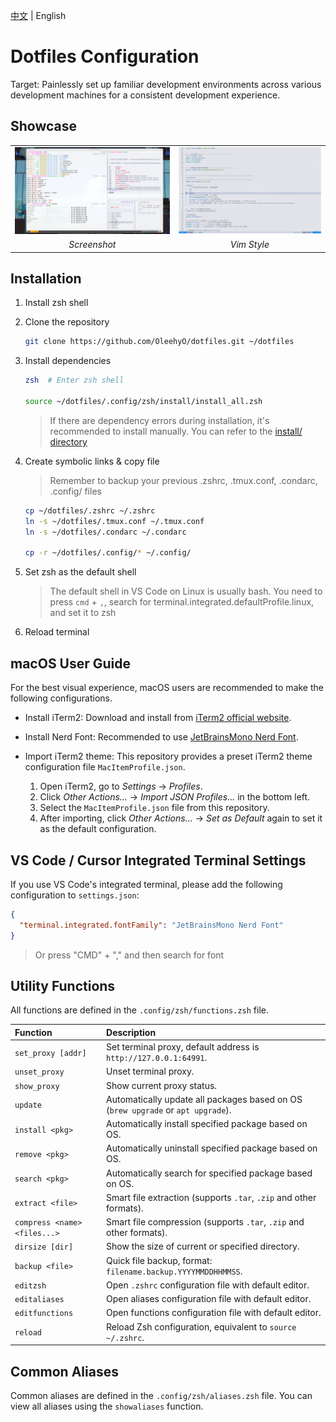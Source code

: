 [中文](README.md) | English

# Dotfiles Configuration

Target: Painlessly set up familiar development environments across various development machines for a consistent development experience.

## Showcase

<div align="center">
  <table style="border: none;">
    <tr>
      <td style="border: none;"><img src="assets/demo1.png" alt="Demo 1" width="400"/></td>
      <td style="border: none;"><img src="assets/demo2.png" alt="Demo 2" width="400"/></td>
    </tr>
    <tr>
      <td align="center" style="border: none;"><em>Screenshot</em></td>
      <td align="center" style="border: none;"><em>Vim Style</em></td>
    </tr>
  </table>
</div>

## Installation

1. Install zsh shell

2. Clone the repository

    ```bash
    git clone https://github.com/OleehyO/dotfiles.git ~/dotfiles
    ```

3. Install dependencies

    ```bash
    zsh  # Enter zsh shell

    source ~/dotfiles/.config/zsh/install/install_all.zsh
    ```

    > If there are dependency errors during installation, it's recommended to install manually. You can refer to the [install/ directory](./.config/zsh/install/)

4. Create symbolic links & copy file
    > Remember to backup your previous .zshrc, .tmux.conf, .condarc, .config/ files

    ```bash
    cp ~/dotfiles/.zshrc ~/.zshrc
    ln -s ~/dotfiles/.tmux.conf ~/.tmux.conf
    ln -s ~/dotfiles/.condarc ~/.condarc

    cp -r ~/dotfiles/.config/* ~/.config/
    ```

5. Set zsh as the default shell

    > The default shell in VS Code on Linux is usually bash. You need to press `cmd` + `,`, search for terminal.integrated.defaultProfile.linux, and set it to zsh

6. Reload terminal

## macOS User Guide

For the best visual experience, macOS users are recommended to make the following configurations.

* Install iTerm2: Download and install from [iTerm2 official website](https://iterm2.com/index.html).

* Install Nerd Font: Recommended to use [JetBrainsMono Nerd Font](https://github.com/ryanoasis/nerd-fonts/releases/download/v3.4.0/JetBrainsMono.zip).

* Import iTerm2 theme: This repository provides a preset iTerm2 theme configuration file `MacItemProfile.json`.

    1. Open iTerm2, go to *Settings* -> *Profiles*.
    2. Click *Other Actions...* -> *Import JSON Profiles...* in the bottom left.
    3. Select the `MacItemProfile.json` file from this repository.
    4. After importing, click *Other Actions...* -> *Set as Default* again to set it as the default configuration.

## VS Code / Cursor Integrated Terminal Settings

If you use VS Code's integrated terminal, please add the following configuration to `settings.json`:

```json
{
  "terminal.integrated.fontFamily": "JetBrainsMono Nerd Font"
}
```

> Or press "CMD" + "," and then search for font

## Utility Functions

All functions are defined in the `.config/zsh/functions.zsh` file.

| Function | Description |
| :--- | :--- |
| `set_proxy [addr]` | Set terminal proxy, default address is `http://127.0.0.1:64991`. |
| `unset_proxy` | Unset terminal proxy. |
| `show_proxy` | Show current proxy status. |
| `update` | Automatically update all packages based on OS (`brew upgrade` or `apt upgrade`). |
| `install <pkg>` | Automatically install specified package based on OS. |
| `remove <pkg>` | Automatically uninstall specified package based on OS. |
| `search <pkg>` | Automatically search for specified package based on OS. |
| `extract <file>` | Smart file extraction (supports `.tar`, `.zip` and other formats). |
| `compress <name> <files...>` | Smart file compression (supports `.tar`, `.zip` and other formats). |
| `dirsize [dir]` | Show the size of current or specified directory. |
| `backup <file>` | Quick file backup, format: `filename.backup.YYYYMMDDHHMMSS`. |
| `editzsh` | Open `.zshrc` configuration file with default editor. |
| `editaliases` | Open aliases configuration file with default editor. |
| `editfunctions` | Open functions configuration file with default editor. |
| `reload` | Reload Zsh configuration, equivalent to `source ~/.zshrc`. |

## Common Aliases

Common aliases are defined in the `.config/zsh/aliases.zsh` file. You can view all aliases using the `showaliases` function.
